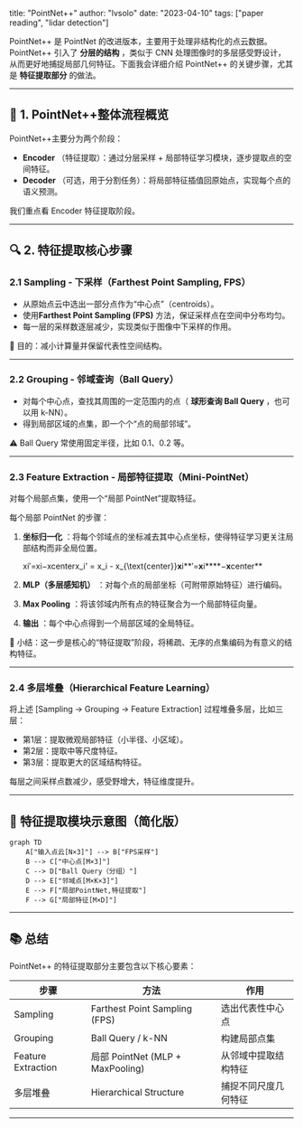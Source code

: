
title: "PointNet++"
author: "lvsolo"
date: "2023-04-10"
tags: ["paper reading", "lidar detection"]

PointNet++ 是 PointNet 的改进版本，主要用于处理非结构化的点云数据。PointNet++ 引入了 **分层的结构** ，类似于 CNN 处理图像时的多层感受野设计，从而更好地捕捉局部几何特征。下面我会详细介绍 PointNet++ 的关键步骤，尤其是 **特征提取部分** 的做法。

---

## 🌟 1. PointNet++整体流程概览

PointNet++主要分为两个阶段：

* **Encoder** （特征提取）：通过分层采样 + 局部特征学习模块，逐步提取点的空间特征。
* **Decoder** （可选，用于分割任务）：将局部特征插值回原始点，实现每个点的语义预测。

我们重点看 Encoder 特征提取阶段。

---

## 🔍 2. 特征提取核心步骤

### 2.1 Sampling - 下采样（Farthest Point Sampling, FPS）

* 从原始点云中选出一部分点作为“中心点”（centroids）。
* 使用**Farthest Point Sampling (FPS)** 方法，保证采样点在空间中分布均匀。
* 每一层的采样数逐层减少，实现类似于图像中下采样的作用。

📌 目的：减小计算量并保留代表性空间结构。

---

### 2.2 Grouping - 邻域查询（Ball Query）

* 对每个中心点，查找其周围的一定范围内的点（ **球形查询 Ball Query** ，也可以用 k-NN）。
* 得到局部区域的点集，即一个个“点的局部邻域”。

⚠️ Ball Query 常使用固定半径，比如 0.1、0.2 等。

---

### 2.3 Feature Extraction - 局部特征提取（Mini-PointNet）

对每个局部点集，使用一个“局部 PointNet”提取特征。

每个局部 PointNet 的步骤：

1. **坐标归一化** ：将每个邻域点的坐标减去其中心点坐标，使得特征学习更关注局部结构而非全局位置。

   xi′=xi−xcenterx_i' = x_i - x_{\text{center}}**x**i**′=**x**i****−**x**center**

1. **MLP（多层感知机）** ：对每个点的局部坐标（可附带原始特征）进行编码。
2. **Max Pooling** ：将该邻域内所有点的特征聚合为一个局部特征向量。
3. **输出** ：每个中心点得到一个局部区域的全局特征。

📌 小结：这一步是核心的“特征提取”阶段，将稀疏、无序的点集编码为有意义的结构特征。

---

### 2.4 多层堆叠（Hierarchical Feature Learning）

将上述 [Sampling → Grouping → Feature Extraction] 过程堆叠多层，比如三层：

* 第1层：提取微观局部特征（小半径、小区域）。
* 第2层：提取中等尺度特征。
* 第3层：提取更大的区域结构特征。

每层之间采样点数减少，感受野增大，特征维度提升。

---

## 🧠 特征提取模块示意图（简化版）


```mermaid
graph TD
    A["输入点云[N×3]"] --> B["FPS采样"]
    B --> C["中心点[M×3]"]
    C --> D["Ball Query（分组）"]
    D --> E["邻域点[M×K×3]"]
    E --> F["局部PointNet,特征提取"]
    F --> G["局部特征[M×D]"]
```


---

## 📚 总结

PointNet++ 的特征提取部分主要包含以下核心要素：

| 步骤               | 方法                             | 作用                 |
| ------------------ | -------------------------------- | -------------------- |
| Sampling           | Farthest Point Sampling (FPS)    | 选出代表性中心点     |
| Grouping           | Ball Query / k-NN                | 构建局部点集         |
| Feature Extraction | 局部 PointNet (MLP + MaxPooling) | 从邻域中提取结构特征 |
| 多层堆叠           | Hierarchical Structure           | 捕捉不同尺度几何特征 |

---

